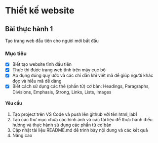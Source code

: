 # Thiết kế website 

## Bài thực hành 1
Tạo trang web đầu tiên cho người mới bắt đầu
 
### Mục tiêu
- [x] Biết tạo website tĩnh đầu tiên
- [x] Thực thi được trang web tĩnh trên máy cục bộ
- [x]  Áp dụng đúng quy ước và các chỉ dẫn khi viết mã để giúp người khác đọc và hiểu mã dễ dàng
- [x] Biết cách sử dụng các thẻ (phần tử) cơ bản: Headings, Paragraphs, Divisions, Emphasis, Strong, Links, Lists, Images

#### Yêu cầu
1. Tạo project trên VS Code và push lên github với tên html_lab1
2. Tạo các thư mục chứa các hình ảnh và các tài liệu để thực hành điều hướng và thực hành sử dụng các phần tử cơ bản
3. Cập nhật tài liệu README.md để trình bày nội dung và các kết quả
4. Nâng cao 
